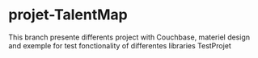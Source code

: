 # projet-TalentMap


This branch presente differents project with Couchbase, materiel design and exemple for test fonctionality of differentes libraries
TestProjet
